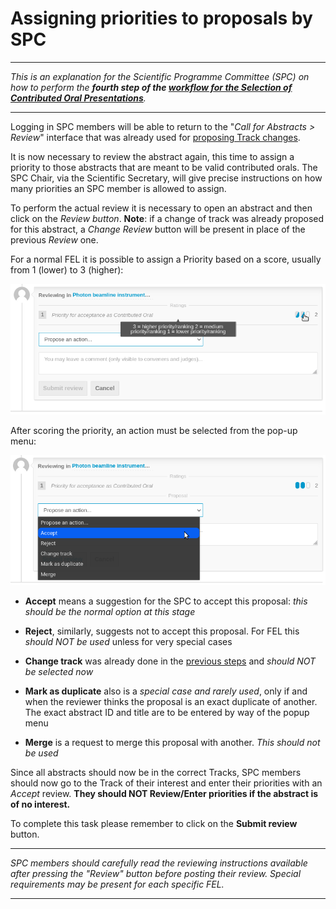 # Assigning priorities to proposals by SPC

---

*This is an explanation for the Scientific Programme Committee (SPC) on how to perform the **fourth step of the [workflow for the Selection of Contributed Oral Presentations](intro.md#normal-ipac-workflow)**.*

---

Logging in SPC members will be able to return to the "*Call for Abstracts > Review*" interface that was already used for [proposing Track changes](SPCtrackreview.md).

It is now necessary to review the abstract again, this time to assign a priority to those abstracts that are meant to be valid contributed orals. The SPC Chair, via the Scientific Secretary, will give precise instructions on how many priorities an SPC member is allowed to assign.

To perform the actual review it is necessary to open an abstract and then click on the *Review button*. 
**Note**: if a change of track was already proposed for this abstract, a *Change Review* button will be present in place of the previous *Review* one. 

For a normal FEL it is possible to assign a Priority based on a score, usually from 1 (lower) to 3 (higher): 

![](img/ratings.png)

After scoring the priority, an action must be selected from the pop-up menu:

![](img/action.png)

- **Accept** means a suggestion for the SPC to accept this proposal: *this should be the normal option at this stage*

- **Reject**, similarly, suggests not to accept this proposal. For FEL this *should NOT be used* unless for very special cases

- **Change track** was already done in the [previous steps](SPCtrackreview.md) and *should NOT be selected now*

- **Mark as duplicate** also is a *special case and rarely used*, only if and when the reviewer thinks the proposal is an exact duplicate of another. The exact abstract ID and title are to be entered by way of the popup menu

- **Merge** is a request to merge this proposal with another. *This should not be used*

Since all abstracts should now be in the correct Tracks, SPC members should now go to the Track of their interest and enter their priorities with an *Accept* review. **They should NOT Review/Enter priorities if the abstract is of no interest.**

To complete this task please remember to click on the **Submit review** button.

---

*SPC members should carefully read the reviewing instructions available after pressing the "Review" button before posting their review. Special requirements may be present for each specific FEL.*

---
